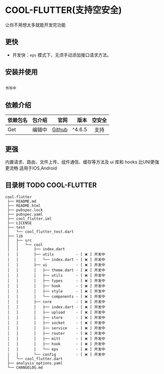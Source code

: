 # COOL-FLUTTER(支持空安全)

让你不用想太多就能开发完功能
## 更快

-   开发快：`eps` 模式下，无须手动添加接口请求方法。

## 安装并使用

``` dart
 
书写中

```

## 依赖介绍

| 依赖包名 | 包介绍 |                                         官网 |   版本 | 空安全 |
| :------- | -----: | -------------------------------------------: | -----: | :----: |
| Get      | 编辑中 | [Github](https://github.com/jonataslaw/getx) | ^4.6.5 |  支持  |




## 更强

内置请求、路由、文件上传、组件通信、缓存等方法及 ui 库和 hooks
比UNI更强更流畅 适用于IOS,Android


## 目录树 TODO COOL-FLUTTER
```
cool-flutter
 ├── README.md
 ├── README.html
 ├── pubspec.lock
 ├── pubspec.yaml
 ├── cool_flutter.iml
 ├── LICENSE
 ├── test
 │   └── cool_flutter_test.dart
 ├── lib
 │   ├── src
 │   │   └── cool
 │   │       ├── index.dart
 │   │       ├── utils          - [ ❌ ] 开发中
 │   │       │   └── index.dart - [ ❌ ] 开发中
 │   │       ├── ui             - [ ❌ ] 开发中
 │   │       │   ├── theme.dart - [ ❌ ] 开发中
 │   │       │   ├── utils      - [ ❌ ] 开发中
 │   │       │   ├── types      - [ ❌ ] 开发中
 │   │       │   ├── hook       - [ ❌ ] 开发中
 │   │       │   ├── style      - [ ❌ ] 开发中
 │   │       │   └── components - [ ❌ ] 开发中
 │   │       ├── core           - [ ❌ ] 开发中
 │   │       │   ├── index.dart - [ ❌ ] 开发中
 │   │       │   ├── upload     - [ ❌ ] 开发中
 │   │       │   ├── store      - [ ❌ ] 开发中
 │   │       │   ├── socket     - [ ❌ ] 开发中
 │   │       │   ├── service    - [ ❌ ] 开发中
 │   │       │   ├── router     - [ ❌ ] 开发中
 │   │       │   ├── mitt       - [ ❌ ] 开发中
 │   │       │   ├── hook       - [ ❌ ] 开发中
 │   │       │   └── eps        - [ ❌ ] 开发中
 │   │       └── config         - [ ❌ ] 开发中
 │   └── cool_flutter.dart
 ├── analysis_options.yaml
 └── CHANGELOG.md
 ```